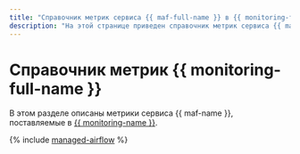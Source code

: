 ```yaml
---
title: "Справочник метрик сервиса {{ maf-full-name }} в {{ monitoring-full-name }}"
description: "На этой странице приведен справочник метрик сервиса {{ maf-name }}, поставляемых в {{ monitoring-full-name }}."
---
```


# Справочник метрик {{ monitoring-full-name }}

В этом разделе описаны метрики сервиса {{ maf-name }}, поставляемые в [{{ monitoring-name }}](../monitoring/index.yaml).

{% include [managed-airflow](../_includes/monitoring/metrics-ref/managed-airflow.md) %}